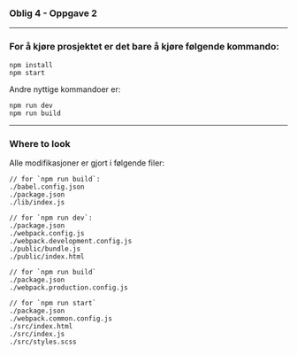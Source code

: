 ### Oblig 4 - Oppgave 2

---
### For å kjøre prosjektet er det bare å kjøre følgende kommando:

```
npm install
npm start
```
Andre nyttige kommandoer er:
```
npm run dev
npm run build
```

---
### Where to look
Alle modifikasjoner er gjort i følgende filer:

```
// for `npm run build`:
./babel.config.json
./package.json
./lib/index.js

// for `npm run dev`:
./package.json
./webpack.config.js
./webpack.development.config.js
./public/bundle.js
./public/index.html

// for `npm run build`
./package.json
./webpack.production.config.js

// for `npm run start`
./package.json
./webpack.common.config.js
./src/index.html
./src/index.js
./src/styles.scss
```